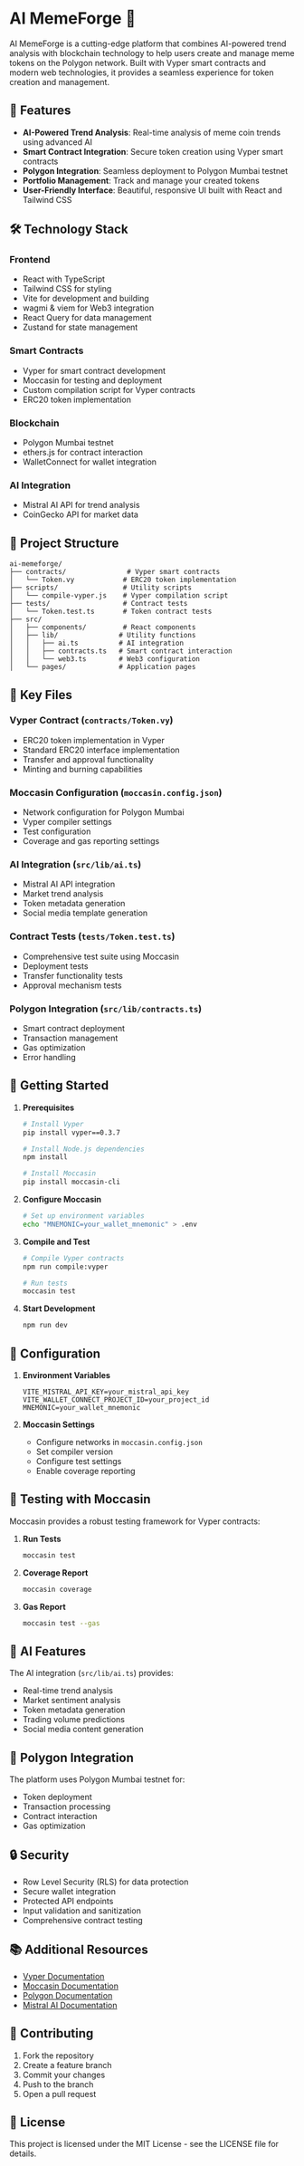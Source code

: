 # AI MemeForge 🚀

AI MemeForge is a cutting-edge platform that combines AI-powered trend analysis with blockchain technology to help users create and manage meme tokens on the Polygon network. Built with Vyper smart contracts and modern web technologies, it provides a seamless experience for token creation and management.

## 🌟 Features

- **AI-Powered Trend Analysis**: Real-time analysis of meme coin trends using advanced AI
- **Smart Contract Integration**: Secure token creation using Vyper smart contracts
- **Polygon Integration**: Seamless deployment to Polygon Mumbai testnet
- **Portfolio Management**: Track and manage your created tokens
- **User-Friendly Interface**: Beautiful, responsive UI built with React and Tailwind CSS

## 🛠 Technology Stack

### Frontend
- React with TypeScript
- Tailwind CSS for styling
- Vite for development and building
- wagmi & viem for Web3 integration
- React Query for data management
- Zustand for state management

### Smart Contracts
- Vyper for smart contract development
- Moccasin for testing and deployment
- Custom compilation script for Vyper contracts
- ERC20 token implementation

### Blockchain
- Polygon Mumbai testnet
- ethers.js for contract interaction
- WalletConnect for wallet integration

### AI Integration
- Mistral AI API for trend analysis
- CoinGecko API for market data

## 📁 Project Structure

```
ai-memeforge/
├── contracts/               # Vyper smart contracts
│   └── Token.vy            # ERC20 token implementation
├── scripts/                # Utility scripts
│   └── compile-vyper.js    # Vyper compilation script
├── tests/                  # Contract tests
│   └── Token.test.ts       # Token contract tests
├── src/
│   ├── components/         # React components
│   ├── lib/               # Utility functions
│   │   ├── ai.ts          # AI integration
│   │   ├── contracts.ts   # Smart contract interaction
│   │   └── web3.ts        # Web3 configuration
│   └── pages/             # Application pages
```

## 🔑 Key Files

### Vyper Contract (`contracts/Token.vy`)
- ERC20 token implementation in Vyper
- Standard ERC20 interface implementation
- Transfer and approval functionality
- Minting and burning capabilities

### Moccasin Configuration (`moccasin.config.json`)
- Network configuration for Polygon Mumbai
- Vyper compiler settings
- Test configuration
- Coverage and gas reporting settings

### AI Integration (`src/lib/ai.ts`)
- Mistral AI API integration
- Market trend analysis
- Token metadata generation
- Social media template generation

### Contract Tests (`tests/Token.test.ts`)
- Comprehensive test suite using Moccasin
- Deployment tests
- Transfer functionality tests
- Approval mechanism tests

### Polygon Integration (`src/lib/contracts.ts`)
- Smart contract deployment
- Transaction management
- Gas optimization
- Error handling

## 🚀 Getting Started

1. **Prerequisites**
   ```bash
   # Install Vyper
   pip install vyper==0.3.7

   # Install Node.js dependencies
   npm install

   # Install Moccasin
   pip install moccasin-cli
   ```

2. **Configure Moccasin**
   ```bash
   # Set up environment variables
   echo "MNEMONIC=your_wallet_mnemonic" > .env
   ```

3. **Compile and Test**
   ```bash
   # Compile Vyper contracts
   npm run compile:vyper

   # Run tests
   moccasin test
   ```

4. **Start Development**
   ```bash
   npm run dev
   ```

## 🔧 Configuration

1. **Environment Variables**
   ```
   VITE_MISTRAL_API_KEY=your_mistral_api_key
   VITE_WALLET_CONNECT_PROJECT_ID=your_project_id
   MNEMONIC=your_wallet_mnemonic
   ```

2. **Moccasin Settings**
   - Configure networks in `moccasin.config.json`
   - Set compiler version
   - Configure test settings
   - Enable coverage reporting

## 🧪 Testing with Moccasin

Moccasin provides a robust testing framework for Vyper contracts:

1. **Run Tests**
   ```bash
   moccasin test
   ```

2. **Coverage Report**
   ```bash
   moccasin coverage
   ```

3. **Gas Report**
   ```bash
   moccasin test --gas
   ```

## 🤖 AI Features

The AI integration (`src/lib/ai.ts`) provides:
- Real-time trend analysis
- Market sentiment analysis
- Token metadata generation
- Trading volume predictions
- Social media content generation

## 🔗 Polygon Integration

The platform uses Polygon Mumbai testnet for:
- Token deployment
- Transaction processing
- Contract interaction
- Gas optimization

## 🔒 Security

- Row Level Security (RLS) for data protection
- Secure wallet integration
- Protected API endpoints
- Input validation and sanitization
- Comprehensive contract testing

## 📚 Additional Resources

- [Vyper Documentation](https://docs.vyperlang.org/)
- [Moccasin Documentation](https://cyfrin.github.io/moccasin/)
- [Polygon Documentation](https://wiki.polygon.technology/)
- [Mistral AI Documentation](https://docs.mistral.ai/)

## 🤝 Contributing

1. Fork the repository
2. Create a feature branch
3. Commit your changes
4. Push to the branch
5. Open a pull request

## 📄 License

This project is licensed under the MIT License - see the LICENSE file for details.